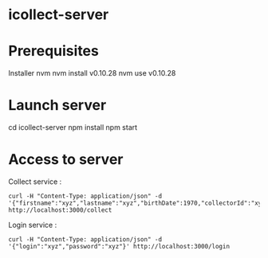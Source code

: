 icollect-server
===============

# Prerequisites

Installer nvm
nvm install v0.10.28
nvm use v0.10.28

# Launch server

cd icollect-server
npm install
npm start

# Access to server

Collect service :

```
curl -H "Content-Type: application/json" -d '{"firstname":"xyz","lastname":"xyz","birthDate":1970,"collectorId":"xyz"}' http://localhost:3000/collect
```

Login service :

```
curl -H "Content-Type: application/json" -d '{"login":"xyz","password":"xyz"}' http://localhost:3000/login
```
